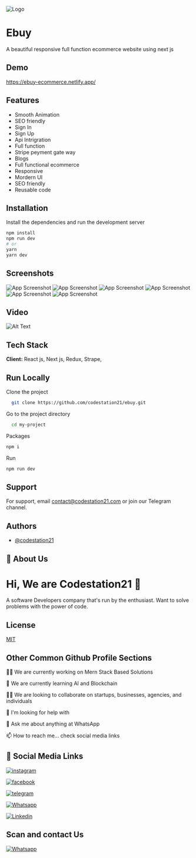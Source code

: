 
![Logo](https://firebasestorage.googleapis.com/v0/b/codestation21-42e53.appspot.com/o/CodeStation-21-logo.jpg?alt=media&token=b944de69-81fd-436a-85a8-96d693aa13cb)


# Ebuy

A  beautiful responsive full function ecommerce website using next js

## Demo

https://ebuy-ecommerce.netlify.app/
## Features

- Smooth Animation
- SEO friendly
- Sign In
- Sign Up
- Api Intrigration
- Full function 
- Stripe peyment gate way
- Blogs
- Full functional ecommerce
- Responsive
- Mordern UI
- SEO friendly 
- Reusable code

## Installation


Install the dependencies and run the development server

```bash
npm install
npm run dev
# or
yarn
yarn dev
```
## Screenshots

![App Screenshot](https://firebasestorage.googleapis.com/v0/b/codestation21-42e53.appspot.com/o/ebuy%2Febuy1.jpeg?alt=media&token=4bd7d29d-e698-44da-ab09-7969d6d846cc)
![App Screenshot](https://firebasestorage.googleapis.com/v0/b/codestation21-42e53.appspot.com/o/ebuy%2Febuy2.jpeg?alt=media&token=2417c5de-c6bc-4d7c-b25a-c1fcc535aa0f)
![App Screenshot](https://firebasestorage.googleapis.com/v0/b/codestation21-42e53.appspot.com/o/ebuy%2Febuy3.jpeg?alt=media&token=8373bb67-5dbf-440f-8376-d8105480c652)
![App Screenshot](https://firebasestorage.googleapis.com/v0/b/codestation21-42e53.appspot.com/o/ebuy%2Febuy4.jpeg?alt=media&token=b2866d9b-4144-4a05-b20d-8219ee0a10bd)
![App Screenshot](https://firebasestorage.googleapis.com/v0/b/codestation21-42e53.appspot.com/o/ebuy%2Febuy5.jpeg?alt=media&token=7a43a93b-ba50-444b-b4e7-9e3ca0394c5a)
![App Screenshot](https://firebasestorage.googleapis.com/v0/b/codestation21-42e53.appspot.com/o/ebuy%2Febuy6.jpeg?alt=media&token=39656bde-ad11-4fee-ad55-a07557fe7efb)




## Video

![Alt Text](https://media.giphy.com/media/a4YM1lhxRdNpUnwOSr/giphy.gif)
## Tech Stack

**Client:** 
React js, Next js, Redux, Strape, 



## Run Locally

Clone the project

```bash
  git clone https://github.com/codestation21/ebuy.git
```

Go to the project directory

```bash
  cd my-project
```
Packages
```bash
npm i 
```
Run
```bash
npm run dev
```
## Support

For support, email contact@codestation21.com or join our Telegram channel.


## Authors

- [@codestation21](https://www.github.com/codestation21)


## 🚀 About Us
# Hi, We are Codestation21 👋
A software Developers company that's run by the enthusiast. Want to solve problems with the power of code.


## License

[MIT](https://codestation21.com/licences)


## Other Common Github Profile Sections
👩‍💻 We are currently working on Mern Stack Based Solutions

🧠 We are currently learning AI and Blockchain

👯‍♀️ We are looking to collaborate on startups, businesses, agencies, and individuals

🤔 I'm looking for help with 

💬 Ask me about anything at WhatsApp

📫 How to reach me... check social media links




## 🔗 Social Media Links

[![instagram](https://firebasestorage.googleapis.com/v0/b/codestation21-42e53.appspot.com/o/icons%2F1298747_instagram_brand_logo_social%20media_icon.png?alt=media&token=cdc628d8-3314-4abc-8d24-98b4d3e35028)](https://www.instagram.com/codestation21)

[![facebook](https://firebasestorage.googleapis.com/v0/b/codestation21-42e53.appspot.com/o/icons%2F5296500_fb_social%20media_facebook_facebook%20logo_social%20network_icon.png?alt=media&token=b023f508-5302-4b6a-89a8-0d9dbeed3265)](https://www.facebook.com/codestation21)

[![telegram](https://firebasestorage.googleapis.com/v0/b/codestation21-42e53.appspot.com/o/icons%2F4375108_logo_telegram_icon.png?alt=media&token=811c5566-0ce9-49bb-ad7d-04c2b5b190a2)](https://t.me/codestation21)


[![Whatsapp](https://firebasestorage.googleapis.com/v0/b/codestation21-42e53.appspot.com/o/icons%2F4362952_whatsapp_logo_social%20media_messaging%20app_icon.png?alt=media&token=ecb49d2f-dc7c-43a5-8240-611289941a5c)](https://wa.me/message/KMNVLHTT5YR2N1)


[![Linkedin](https://firebasestorage.googleapis.com/v0/b/codestation21-42e53.appspot.com/o/icons%2F1298749_linkedin_icon.png?alt=media&token=472340d3-2b74-4a74-97bc-585ca8db7296)](https://www.linkedin.com/company/codestation21)


## Scan and contact Us
[![Whatsapp](https://firebasestorage.googleapis.com/v0/b/codestation21-42e53.appspot.com/o/codestation%20qr%20code%20r.jpeg?alt=media&token=5aed4fac-e49f-4c64-a750-fb396b515063)](https://wa.me/message/KMNVLHTT5YR2N1)
